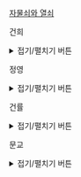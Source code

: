 
<a href = 'https://programmers.co.kr/learn/courses/30/lessons/60059'> 자물쇠와 열쇠 </a>


건희
<details>
<summary>접기/펼치기 버튼</summary>
	
</details>
    
정영
<details>
<summary>접기/펼치기 버튼</summary>


</details>
    
건률
<details>
<summary>접기/펼치기 버튼</summary>
	
``` python
	
테스트 27 〉	통과 (27.14ms, 10.3MB)

N = None
M = None
empty = None

#오른쪽으로 90도 회전
def rotate(key):
    mylist = []
    for j in range(M):
        mylist.append([])
        for i in range(M):
            mylist[j].append(key[M-i-1][j])
    return mylist
            
#해당 범위에서 0인 부분만 카운트
def countEmpty(array):
    N = len(array)
    empty = 0

    for i in range(N):
        for j in range(N):
            if array[i][j] == 0:
                empty += 1
    return empty

#key와 lock을 부르트포스
def fit(y,x,key,lock):
    global N 
    global M
    global empty
    
    count = 0
    for i in range(M):
        for j in range(M):
            #체크할 범위가 lock 보다 클 경우 이 경우는 무시.
            if i+y < 0 or j+x < 0 or i+y >= N or j+x >= N :
                continue
            if(key[i][j] == 1 and lock[i+y][j+x] == 1):
                return False
            if(key[i][j] == 0 and lock[i+y][j+x] == 0):
                return False
            if(key[i][j] == 1):
                count+=1
	
    #이부분은 없어도 될듯? 위의 for문을 통과하면 무조건 True로 봐도 될듯함
    if count == empty :
        return True
    else:
        return False

def solution(key, lock):
    global N 
    global M
    global empty
    
    answer = False
    
    N = len(lock)
    M = len(key)
    empty = countEmpty(lock)
    
    for i in range(4):
        #범위가 -M+1 부터 N 인이유
        #key(0,0) 의 위치가 lock 의 범위를 초과할 수 있기때문
        for i in range(-M+1,N):
            for j in range(-M+1,N):
                answer = fit(i,j,key,lock)
                if answer == True:
                    return answer
        key = rotate(key)
    
    return answer
	
```
  
</details>
  
문교
<details>
<summary>접기/펼치기 버튼</summary>

</details>
